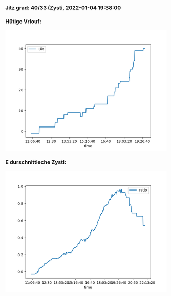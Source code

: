 ### Jitz grad: 40/33 (Zysti, 2022-01-04 19:38:00

### Hütige Vrlouf:
![Graph](Today.png)

### E durschnittleche Zysti:
![Graph](Zysti.png)
